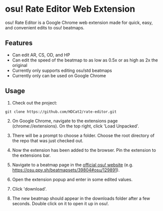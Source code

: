 # osu! Rate Editor Web Extension

osu! Rate Editor is a Google Chrome web extension made for quick, easy, and convenient edits to osu! beatmaps. 

## Features

* Can edit AR, CS, OD, and HP
* Can edit the speed of the beatmap to as low as 0.5x or as high as 2x the original
* Currently only supports editing osu!std beatmaps
* Currently only can be used on Google Chrome

## Usage

1. Check out the project:
```
git clone https://github.com/HDCat2/rate-editor.git
```
2. On Google Chrome, navigate to the extensions page (chrome://extensions). On the top right, click 'Load Unpacked'.

3. There will be a prompt to choose a folder. Choose the root directory of the repo that was just checked out.

4. Now the extension has been added to the browser. Pin the extension to the extensions bar.

5. Navigate to a beatmap page in the [official osu! website](https://osu.ppy.sh) (e.g. https://osu.ppy.sh/beatmapsets/39804#osu/129891).

6. Open the extension popup and enter in some edited values.

7. Click 'download'.

8. The new beatmap should appear in the downloads folder after a few seconds. Double click on it to open it up in osu!.
